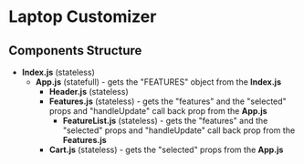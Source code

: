 # Laptop Customizer

## Components Structure
* __Index.js__ (stateless)
    * __App.js__ (statefull) - gets the "FEATURES" object from the __Index.js__
        * __Header.js__ (stateless)
        * __Features.js__ (stateless) - gets the "features" and the "selected" props and "handleUpdate" call back prop from the __App.js__
            * __FeatureList.js__ (stateless) - gets the "features" and the "selected" props and "handleUpdate" call back prop from the __Features.js__
        * __Cart.js__ (stateless) - gets the "selected" props from the __App.js__
